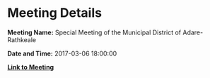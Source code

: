 # Meeting Details

**Meeting Name:** Special Meeting of the Municipal District of Adare-Rathkeale

**Date and Time:** 2017-03-06 18:00:00

**[Link to Meeting](https://www.limerick.ie/council/whats-on/special-meeting-municipal-district-adare-rathkeale-0)**
